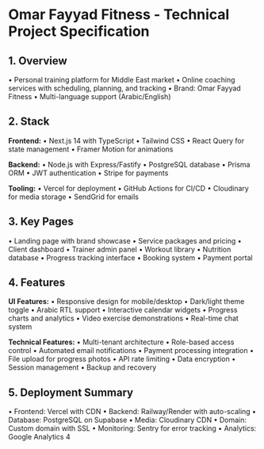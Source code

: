 # Omar Fayyad Fitness - Technical Project Specification

## 1. Overview
• Personal training platform for Middle East market
• Online coaching services with scheduling, planning, and tracking
• Brand: Omar Fayyad Fitness
• Multi-language support (Arabic/English)

## 2. Stack
**Frontend:**
• Next.js 14 with TypeScript
• Tailwind CSS
• React Query for state management
• Framer Motion for animations

**Backend:**
• Node.js with Express/Fastify
• PostgreSQL database
• Prisma ORM
• JWT authentication
• Stripe for payments

**Tooling:**
• Vercel for deployment
• GitHub Actions for CI/CD
• Cloudinary for media storage
• SendGrid for emails

## 3. Key Pages
• Landing page with brand showcase
• Service packages and pricing
• Client dashboard
• Trainer admin panel
• Workout library
• Nutrition database
• Progress tracking interface
• Booking system
• Payment portal

## 4. Features
**UI Features:**
• Responsive design for mobile/desktop
• Dark/light theme toggle
• Arabic RTL support
• Interactive calendar widgets
• Progress charts and analytics
• Video exercise demonstrations
• Real-time chat system

**Technical Features:**
• Multi-tenant architecture
• Role-based access control
• Automated email notifications
• Payment processing integration
• File upload for progress photos
• API rate limiting
• Data encryption
• Session management
• Backup and recovery

## 5. Deployment Summary
• Frontend: Vercel with CDN
• Backend: Railway/Render with auto-scaling
• Database: PostgreSQL on Supabase
• Media: Cloudinary CDN
• Domain: Custom domain with SSL
• Monitoring: Sentry for error tracking
• Analytics: Google Analytics 4